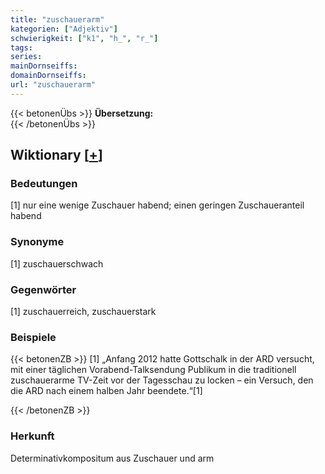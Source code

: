 ```yaml
---
title: "zuschauerarm"
kategorien: ["Adjektiv"]
schwierigkeit: ["k1", "h_", "r_"]
tags:
series:
mainDornseiffs:
domainDornseiffs:
url: "zuschauerarm"
---
```


{{< betonenÜbs >}}
**Übersetzung:**  
{{< /betonenÜbs >}}

## Wiktionary [[+](https://de.wiktionary.org/wiki/zuschauerarm)]

### Bedeutungen
[1] nur eine wenige Zuschauer habend; einen geringen Zuschaueranteil habend  

### Synonyme
[1] zuschauerschwach  

### Gegenwörter
[1] zuschauerreich, zuschauerstark  

### Beispiele
{{< betonenZB >}}
[1] „Anfang 2012 hatte Gottschalk in der ARD versucht, mit einer täglichen Vorabend-Talksendung Publikum in die traditionell zuschauerarme TV-Zeit vor der Tagesschau zu locken – ein Versuch, den die ARD nach einem halben Jahr beendete.“[1]  

{{< /betonenZB >}}
### Herkunft
Determinativkompositum aus Zuschauer und arm  


